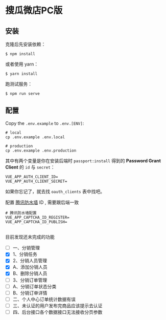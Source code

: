 # 搜瓜微店PC版

## 安装

克隆后先安装依赖：

```shell
$ npm install
```

或者使用 yarn：

```shell
$ yarn install 
```

跑测试服务：

```shell
$ npm run serve
```

## 配置

Copy the `.env.example` to `.env.[ENV]`:


```shell
# local
cp .env.example .env.local

# production
cp .env.example .env.production
```

其中有两个变量是你在安装后端时 `passport:install` 得到的 **Password Grant Client** 的 `id` 与 `secret`：

```
VUE_APP_AUTH_CLIENT_ID=
VUE_APP_AUTH_CLIENT_SECRET=
```

如果你忘记了，就去找 `oauth_clients` 表中找吧。



配置 [腾讯防水墙](https://007.qq.com/) ID , 需要跟后端一致

```env
# 腾讯防水墙配置
VUE_APP_CAPTCHA_ID_REGISTER=
VUE_APP_CAPTCHA_ID_PUBLISH=
```



## 

目前发现还未完成的功能



- [ ]  一、分销管理
  - [x] 1、分销任务
  - [x] 2、分销人员管理
   - [x] A、添加分销人员
   - [x] B、删除分销人员
  - [ ] 3、分销订单管理
   - [ ] A、分销订单状态分类
   - [ ] B、分销订单详情
- [ ]  二、个人中心订单统计数据有误
- [ ]  三、未认证的用户发布完商品应该提示去认证
- [ ]  四、后台接口各个数据接口无法接收分页参数
